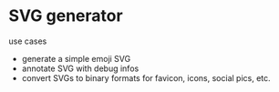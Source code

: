 
# SVG generator

use cases
* generate a simple emoji SVG
* annotate SVG with debug infos
* convert SVGs to binary formats for favicon, icons, social pics, etc.
